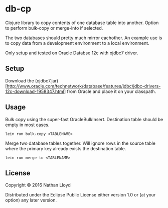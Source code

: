 # db-cp

Clojure library to copy contents of one database table into another. Option to perform bulk-copy or merge-into if selected.

The two databases should pretty much mirror eachother. An example use is to copy data from a development environment to a local environment.

Only setup and tested on Oracle Databse 12c with ojdbc7 driver.

## Setup

Download the (ojdbc7.jar)[http://www.oracle.com/technetwork/database/features/jdbc/jdbc-drivers-12c-download-1958347.html] from Oracle and place it on your classpath.

## Usage

Bulk copy using the super-fast OracleBulkInsert. Destination table should be empty in most cases.

```lein run bulk-copy <TABLENAME>```

Merge two database tables together. Will ignore rows in the source table where the primary key already exists the destination table.

```lein run merge-to <TABLENAME>```


## License

Copyright © 2016 Nathan Lloyd

Distributed under the Eclipse Public License either version 1.0 or (at
your option) any later version.
